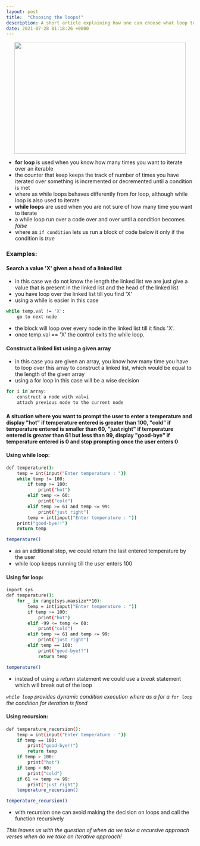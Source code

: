 ```yaml
---
layout: post
title:  "Choosing the loops!"
description: A short article explaining how one can choose what loop to use during programming.
date: 2021-07-28 01:18:26 +0000
---
```


<p align="center">
  <img width="460" height="300" src="{{ site.baseurl }}/assets/images/IMG_0441.png">
</p>

- **for loop** is used when you know how many times you want to iterate over an iterable
- the counter that keep keeps the track of number of times you have iterated over something is incremented or decremented until a condition is met
- where as while loops behaves differently from for loop, although while loop is also used to iterate
- **while loops** are used when you are not sure of how many time you want to iterate 
- a while loop run over a code over and over until a condition becomes  _false_ 
- where as `if condition` lets us run a block of code below it only if the condition is _true_

### Examples: 

#### Search a value 'X'  given a head of a linked list
- in this case we do not know the length the linked list we are just give a value that is present in the linked list and the head of the linked list
- you have loop over the linked list till you find 'X'
- using a while is easier in this case
```sh
while temp.val != 'X': 
    go to next node
```
- the block will loop over every node in the linked list till it finds 'X'.
- once temp.val == 'X' the control exits the while loop.

#### Construct a linked list using a given array
- in this case you are given an array, you know how many time you have to loop over this array to construct a linked list, which would be equal to the length of the given array
- using a for loop in this case will be a wise decision
```sh
for i in array:
    construct a node with val=i 
    attach previous node to the current node 
```

#### A situation where you want to prompt the user to enter a temperature and display "hot" if temperature entered is greater than 100, "cold" if temperature entered is smaller than 60, "just right" if temperature entered is greater than 61 but less than 99, display "good-bye" if temperature entered is 0 and stop prompting once the user enters 0 

#### Using while loop:
```sh
def temperature():
    temp = int(input("Enter temperature : "))
    while temp != 100:
        if temp >= 100:
            print("hot")
        elif temp <= 60:
            print("cold")
        elif temp >= 61 and temp <= 99:
            print("just right")
        temp = int(input("Enter temperature : "))
    print("good-bye!!")
    return temp

temperature()
```
- as an additional step, we could return the last entered temperature by the user
- while loop keeps running till the user enters 100

#### Using for loop:
```sh
import sys
def temperature():
    for _ in range(sys.maxsize**10):
        temp = int(input("Enter temperature : "))
        if temp >= 100:
            print("hot")
        elif -99 <= temp <= 60:
            print("cold")
        elif temp >= 61 and temp <= 99:
            print("just right")
        elif temp == 100:
            print("good-bye!!")
            return temp 

temperature()
```
- instead of using a _return_ statement we could use a _break_ statement which will break out of the loop 

_`while loop` provides dynamic condition execution where as a for a `for loop` the condition for iteration is fixed_

#### Using recursion:
```sh
def temperature_recursion():
    temp = int(input("Enter temperature : "))
    if temp == 100:
        print("good-bye!!")
        return temp
    if temp > 100:
        print("hot")
    if temp < 60:
        print("cold")
    if 61 <= temp <= 99:
        print("just right")
    temperature_recursion()

temperature_recursion() 
```
- with recursion one can avoid making the decision on loops and call the function recursively

_This leaves us with the question of when do we take a recursive approach verses when do we take an iterative approach!_
